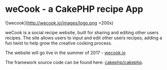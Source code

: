 # weCook - a CakePHP recipe App

![wecook](http://wecook.io/images/logo.png =200x)

weCook is a social recipe website, built for sharing and editing other users recipes.
The site allows users to input and edit other users recipes, adding a fun twist to help grow the creative cooking process.

The website will go live in the summer of 2017 - [wecook.io](http://wecook.io)

The framework source code can be found here: [cakephp/cakephp](https://github.com/cakephp/cakephp).
